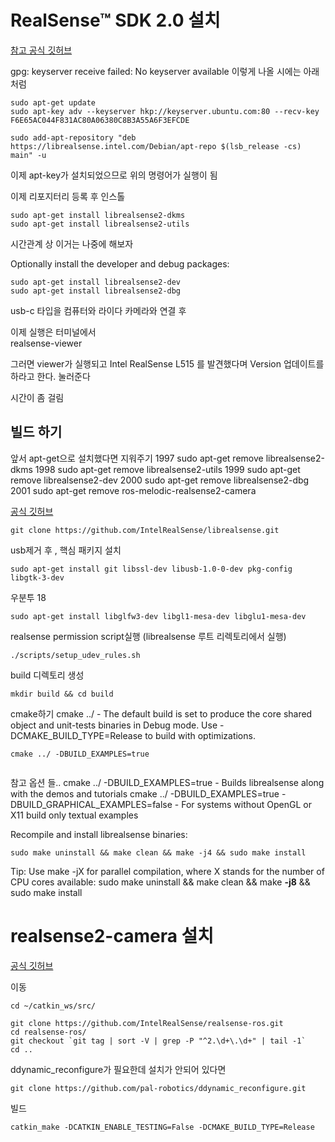 # RealSense™ SDK 2.0 설치

[참고 공식 깃허브](https://github.com/IntelRealSense/librealsense/blob/master/doc/distribution_linux.md)

gpg: keyserver receive failed: No keyserver available
이렇게 나올 시에는 아래처럼

```
sudo apt-get update
sudo apt-key adv --keyserver hkp://keyserver.ubuntu.com:80 --recv-key F6E65AC044F831AC80A06380C8B3A55A6F3EFCDE
```

```
sudo add-apt-repository "deb https://librealsense.intel.com/Debian/apt-repo $(lsb_release -cs) main" -u
```

이제 apt-key가 설치되었으므로 위의 명령어가 실행이 됨


이제 리포지터리 등록 후 인스톨
```
sudo apt-get install librealsense2-dkms
sudo apt-get install librealsense2-utils
```

시간관계 상 이거는 나중에 해보자

Optionally install the developer and debug packages:
```
sudo apt-get install librealsense2-dev
sudo apt-get install librealsense2-dbg
```

usb-c 타입을 컴퓨터와 라이다 카메라와 연결 후 

이제 실행은 터미널에서   
realsense-viewer 

그러면 viewer가 실행되고 
Intel RealSense L515 를 발견했다며 Version 업데이트를 하라고 한다. 눌러준다

시간이 좀 걸림



## 빌드 하기
앞서 apt-get으로 설치했다면 지워주기
 1997  sudo apt-get remove librealsense2-dkms
 1998  sudo apt-get remove librealsense2-utils
 1999  sudo apt-get remove librealsense2-dev
 2000  sudo apt-get remove librealsense2-dbg
 2001  sudo apt-get remove ros-melodic-realsense2-camera


[공식 깃허브](https://github.com/IntelRealSense/librealsense/blob/master/doc/installation.md)

```
git clone https://github.com/IntelRealSense/librealsense.git
```

usb제거 후 , 핵심 패키지 설치
```
sudo apt-get install git libssl-dev libusb-1.0-0-dev pkg-config libgtk-3-dev
```

우분투 18
```
sudo apt-get install libglfw3-dev libgl1-mesa-dev libglu1-mesa-dev
```

realsense permission script실행 (librealsense 루트 리렉토리에서 실행)
```
./scripts/setup_udev_rules.sh
```

build 디렉토리 생성
```
mkdir build && cd build
```

cmake하기
cmake ../ - The default build is set to produce the core shared object and unit-tests binaries in Debug 
mode. Use -DCMAKE_BUILD_TYPE=Release to build with optimizations.
```
cmake ../ -DBUILD_EXAMPLES=true


```
참고 옵션 들..
cmake ../ -DBUILD_EXAMPLES=true - Builds librealsense along with the demos and tutorials
cmake ../ -DBUILD_EXAMPLES=true -DBUILD_GRAPHICAL_EXAMPLES=false - For systems without OpenGL or X11 build only textual examples

Recompile and install librealsense binaries:
```
sudo make uninstall && make clean && make -j4 && sudo make install
```

Tip: Use make -jX for parallel compilation, where X stands for the number of CPU cores available:
sudo make uninstall && make clean && make **-j8** && sudo make install


# realsense2-camera 설치
[공식 깃허브](https://github.com/IntelRealSense/realsense-ros)

이동
```
cd ~/catkin_ws/src/
```

```
git clone https://github.com/IntelRealSense/realsense-ros.git
cd realsense-ros/
git checkout `git tag | sort -V | grep -P "^2.\d+\.\d+" | tail -1`
cd ..
```
ddynamic_reconfigure가 필요한데 설치가 안되어 있다면

```
git clone https://github.com/pal-robotics/ddynamic_reconfigure.git
```

빌드
```
catkin_make -DCATKIN_ENABLE_TESTING=False -DCMAKE_BUILD_TYPE=Release
```
